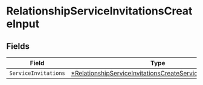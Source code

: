 # RelationshipServiceInvitationsCreateInput


## Fields

| Field                                                                                                                                              | Type                                                                                                                                               | Required                                                                                                                                           | Description                                                                                                                                        |
| -------------------------------------------------------------------------------------------------------------------------------------------------- | -------------------------------------------------------------------------------------------------------------------------------------------------- | -------------------------------------------------------------------------------------------------------------------------------------------------- | -------------------------------------------------------------------------------------------------------------------------------------------------- |
| `ServiceInvitations`                                                                                                                               | [*RelationshipServiceInvitationsCreateServiceInvitationsInput](../../models/shared/relationshipserviceinvitationscreateserviceinvitationsinput.md) | :heavy_minus_sign:                                                                                                                                 | N/A                                                                                                                                                |